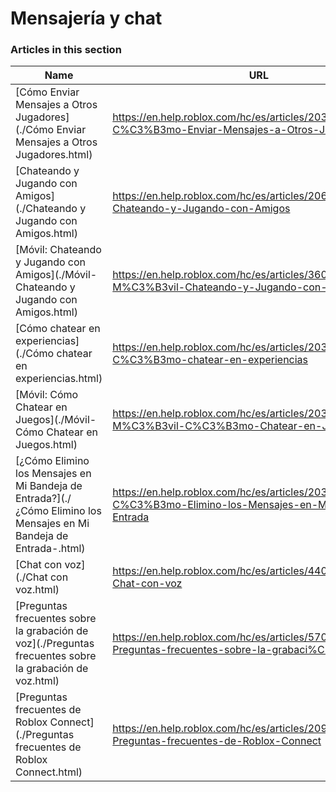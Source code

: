 # Mensajería y chat  
### Articles in this section
Name|URL
-|-
[Cómo Enviar Mensajes a Otros Jugadores](./Cómo Enviar Mensajes a Otros Jugadores.html) |https://en.help.roblox.com/hc/es/articles/203313610-C%C3%B3mo-Enviar-Mensajes-a-Otros-Jugadores
[Chateando y Jugando con Amigos](./Chateando y Jugando con Amigos.html) |https://en.help.roblox.com/hc/es/articles/206224956-Chateando-y-Jugando-con-Amigos
[Móvil: Chateando y Jugando con Amigos](./Móvil- Chateando y Jugando con Amigos.html) |https://en.help.roblox.com/hc/es/articles/360000432483-M%C3%B3vil-Chateando-y-Jugando-con-Amigos
[Cómo chatear en experiencias](./Cómo chatear en experiencias.html) |https://en.help.roblox.com/hc/es/articles/203314250-C%C3%B3mo-chatear-en-experiencias
[Móvil: Cómo Chatear en Juegos](./Móvil- Cómo Chatear en Juegos.html) |https://en.help.roblox.com/hc/es/articles/203313520-M%C3%B3vil-C%C3%B3mo-Chatear-en-Juegos
[¿Cómo Elimino los Mensajes en Mi Bandeja de Entrada?](./¿Cómo Elimino los Mensajes en Mi Bandeja de Entrada-.html) |https://en.help.roblox.com/hc/es/articles/203313690--C%C3%B3mo-Elimino-los-Mensajes-en-Mi-Bandeja-de-Entrada
[Chat con voz](./Chat con voz.html) |https://en.help.roblox.com/hc/es/articles/4405807645972-Chat-con-voz
[Preguntas frecuentes sobre la grabación de voz](./Preguntas frecuentes sobre la grabación de voz.html) |https://en.help.roblox.com/hc/es/articles/5704050147604-Preguntas-frecuentes-sobre-la-grabaci%C3%B3n-de-voz
[Preguntas frecuentes de Roblox Connect](./Preguntas frecuentes de Roblox Connect.html) |https://en.help.roblox.com/hc/es/articles/20918814627988-Preguntas-frecuentes-de-Roblox-Connect